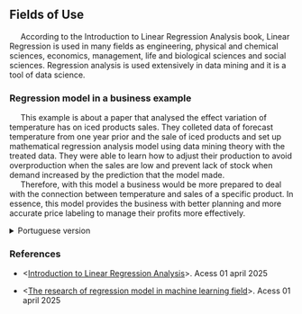 ## Fields of Use
&nbsp;&nbsp;&nbsp;&nbsp; According to the Introduction to Linear Regression Analysis book, Linear Regression is used in many fields as engineering, physical and chemical sciences, economics, management, life and biological sciences and social sciences. Regression analysis is used extensively in data mining and it is a tool of data science.  
### Regression model in a business example
&nbsp;&nbsp;&nbsp;&nbsp; This example is about a paper that analysed the effect variation of temperature has on iced products sales. They colleted data of forecast temperature from one year prior and the sale of iced products and set up mathematical regression analysis model using data mining theory with the treated data. They were able to learn how to adjust their production to avoid overproduction when the sales are low and prevent lack of stock when demand increased by the prediction that the model made.  
&nbsp;&nbsp;&nbsp;&nbsp; Therefore, with this model a business would be more prepared to deal with the connection between temperature and sales of a specific product. In essence, this model provides the business with better planning and more accurate price labeling to manage their profits more effectively.

<details>
  <summary>Portuguese version</summary>
## Campos de Uso  
&nbsp;&nbsp;&nbsp;&nbsp; De acordo com o livro "Introduction to Linear Regression Analysis" (Introdução à Análise de Regressão Linear), a Regressão Linear é utilizada em muitos campos, como engenharia, ciências físicas e químicas, economia, gestão, ciências da vida e biológicas, e ciências sociais. A análise de regressão é amplamente utilizada em mineração de dados e é uma ferramenta da ciência de dados.  
### Modelo de Regressão em um Exemplo de Negócio  
&nbsp;&nbsp;&nbsp;&nbsp; Este exemplo trata de um artigo que analisou o efeito da variação da temperatura nas vendas de produtos gelados. Eles coletaram dados de previsão de temperatura de um ano antes e as vendas de produtos gelados, e estabeleceram um modelo matemático de análise de regressão usando a teoria de mineração de dados com os dados tratados. Eles foram capazes de aprender como ajustar sua produção para evitar superprodução quando as vendas estão baixas e prevenir a falta de estoque quando a demanda aumentou pela previsão que o modelo fez.  
&nbsp;&nbsp;&nbsp;&nbsp; Portanto, com este modelo, uma empresa estaria mais preparada para lidar com a conexão entre a temperatura e as vendas de um produto específico. Em essência, este modelo fornece à empresa um melhor planejamento e uma rotulagem de preços mais precisa para gerenciar seus lucros de forma mais eficaz.  
</details>


### References
- <[Introduction to Linear Regression Analysis](https://books.google.com.br/books?hl=en&lr=&id=tCIgEAAAQBAJ&oi=fnd&pg=PR13&dq=linear+regression+fields&ots=lgvaXse3Sr&sig=rQK8TmbQaqhnqulgKh6aNe3C1vc&redir_esc=y#v=onepage&q=%20field&f=false)>. Acess 01 april 2025 

- <[The research of regression model in machine learning field](https://www.matec-conferences.org/articles/matecconf/abs/2018/35/matecconf_ifid2018_01033/matecconf_ifid2018_01033.html)>. Acess 01 april 2025 
